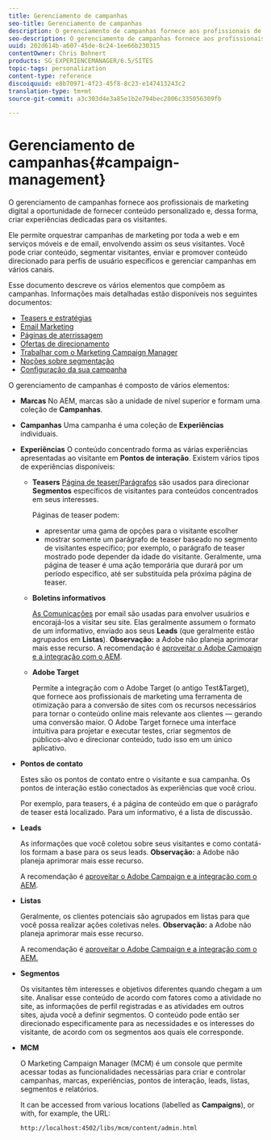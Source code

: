 ```yaml
---
title: Gerenciamento de campanhas
seo-title: Gerenciamento de campanhas
description: O gerenciamento de campanhas fornece aos profissionais de marketing digital a oportunidade de fornecer conteúdo personalizado e, dessa forma, criar experiências dedicadas para os visitantes. Ele permite orquestrar campanhas de marketing por toda a web e em serviços móveis e de email, envolvendo assim os seus visitantes.
seo-description: O gerenciamento de campanhas fornece aos profissionais de marketing digital a oportunidade de fornecer conteúdo personalizado e, dessa forma, criar experiências dedicadas para os visitantes. Ele permite orquestrar campanhas de marketing por toda a web e em serviços móveis e de email, envolvendo assim os seus visitantes.
uuid: 202d614b-a607-45de-8c24-1ee66b230315
contentOwner: Chris Bohnert
products: SG_EXPERIENCEMANAGER/6.5/SITES
topic-tags: personalization
content-type: reference
discoiquuid: e8b70971-4f23-45f8-8c23-e147413243c2
translation-type: tm+mt
source-git-commit: a3c303d4e3a85e1b2e794bec2006c335056309fb

---
```



# Gerenciamento de campanhas{#campaign-management}

O gerenciamento de campanhas fornece aos profissionais de marketing digital a oportunidade de fornecer conteúdo personalizado e, dessa forma, criar experiências dedicadas para os visitantes.

Ele permite orquestrar campanhas de marketing por toda a web e em serviços móveis e de email, envolvendo assim os seus visitantes. Você pode criar conteúdo, segmentar visitantes, enviar e promover conteúdo direcionado para perfis de usuário específicos e gerenciar campanhas em vários canais.

Esse documento descreve os vários elementos que compõem as campanhas. Informações mais detalhadas estão disponíveis nos seguintes documentos:

* [Teasers e estratégias](/help/sites-classic-ui-authoring/classic-personalization-campaigns-teasers-strategy.md)
* [Email Marketing](/help/sites-classic-ui-authoring/classic-personalization-campaigns-email.md)
* [Páginas de aterrissagem](/help/sites-classic-ui-authoring/classic-personalization-campaigns-landingpage.md)
* [Ofertas de direcionamento](/help/sites-classic-ui-authoring/classic-personalization-campaigns-target-offers.md)
* [Trabalhar com o Marketing Campaign Manager](/help/sites-classic-ui-authoring/classic-personalization-campaigns-mktg-manager.md)
* [Noções sobre segmentação](/help/sites-classic-ui-authoring/classic-personalization-campaigns-segmentation.md)
* [Configuração da sua campanha](/help/sites-classic-ui-authoring/classic-personalization-campaigns-setting-up-your.md)

O gerenciamento de campanhas é composto de vários elementos:

* **Marcas** No AEM, marcas são a unidade de nível superior e formam uma coleção de **Campanhas**.

* **Campanhas** Uma campanha é uma coleção de **Experiências** individuais.

* **Experiências** O conteúdo concentrado forma as várias experiências apresentadas ao visitante em **Pontos de interação**. Existem vários tipos de experiências disponíveis:

   * **Teasers**
      [Página de teaser/Parágrafos](#teasers) são usados para direcionar **Segmentos** específicos de visitantes para conteúdos concentrados em seus interesses.

      Páginas de teaser podem:

      * apresentar uma gama de opções para o visitante escolher
      * mostrar somente um parágrafo de teaser baseado no segmento de visitantes específico; por exemplo, o parágrafo de teaser mostrado pode depender da idade do visitante.
      Geralmente, uma página de teaser é uma ação temporária que durará por um período específico, até ser substituída pela próxima página de teaser.

   * **Boletins informativos**

      [As Comunicações](#emailmarketing) por email são usadas para envolver usuários e encorajá-los a visitar seu site. Elas geralmente assumem o formato de um informativo, enviado aos seus **Leads** (que geralmente estão agrupados em **Listas**). **Observação:** a Adobe não planeja aprimorar mais esse recurso. A recomendação é [aproveitar o Adobe Campaign e a integração com o AEM](/help/sites-administering/campaign.md).

   * **Adobe Target**

      Permite a integração com o Adobe Target (o antigo Test&amp;Target), que fornece aos profissionais de marketing uma ferramenta de otimização para a conversão de sites com os recursos necessários para tornar o conteúdo online mais relevante aos clientes — gerando uma conversão maior. O Adobe Target fornece uma interface intuitiva para projetar e executar testes, criar segmentos de públicos-alvo e direcionar conteúdo, tudo isso em um único aplicativo.


* **Pontos de contato**

   Estes são os pontos de contato entre o visitante e sua campanha. Os pontos de interação estão conectados às experiências que você criou.

   Por exemplo, para teasers, é a página de conteúdo em que o parágrafo de teaser está localizado. Para um informativo, é a lista de discussão.

* **Leads**

    As informações que você coletou sobre seus visitantes e como contatá-los formam a base para os seus leads. **Observação:** a Adobe não planeja aprimorar mais esse recurso.

   A recomendação é [aproveitar o Adobe Campaign e a integração com o AEM](/help/sites-administering/campaign.md).

* **Listas**

   Geralmente, os clientes potenciais são agrupados em listas para que você possa realizar ações coletivas neles. **Observação:** a Adobe não planeja aprimorar mais esse recurso.

   A recomendação é [aproveitar o Adobe Campaign e a integração com o AEM.](/help/sites-administering/campaign.md)

* **Segmentos**

   Os visitantes têm interesses e objetivos diferentes quando chegam a um site. Analisar esse conteúdo de acordo com fatores como a atividade no site, as informações de perfil registradas e as atividades em outros sites, ajuda você a definir segmentos. O conteúdo pode então ser direcionado especificamente para as necessidades e os interesses do visitante, de acordo com os segmentos aos quais ele corresponde.

* **MCM**

   O Marketing Campaign Manager (MCM) é um console que permite acessar todas as funcionalidades necessárias para criar e controlar campanhas, marcas, experiências, pontos de interação, leads, listas, segmentos e relatórios.

   It can be accessed from various locations (labelled as **Campaigns**), or with, for example, the URL:

   `http://localhost:4502/libs/mcm/content/admin.html`

